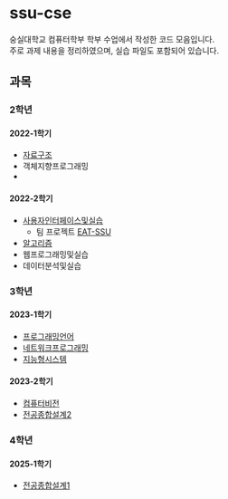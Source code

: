 # ssu-cse
숭실대학교 컴퓨터학부 학부 수업에서 작성한 코드 모음입니다.   
주로 과제 내용을 정리하였으며, 실습 파일도 포함되어 있습니다.

## 과목

### 2학년
#### 2022-1학기
- [자료구조](https://github.com/HI-JIN2/DS_2022)
- 객체지향프로그래밍
- 
#### 2022-2학기
- [사용자인터페이스및실습](https://github.com/HI-JIN2/ssu-cse/tree/main/UI)
  - 팀 프로젝트 [EAT-SSU](https://github.com/EAT-SSU/EAT-SSU)
- [알고리즘](https://github.com/HI-JIN2/ssu-cse/tree/main/algorithm)
- 웹프로그래밍및실습
- 데이터분석및실습


### 3학년
#### 2023-1학기
- [프로그래밍언어](https://github.com/HI-JIN2/ssu-cse/tree/main/programming-language)
- [네트워크프로그래밍](https://github.com/HI-JIN2/ssu-cse/tree/main/network-programing)
- [지능형시스템](https://github.com/HI-JIN2/ssu-cse/tree/main/intelligent-system)

#### 2023-2학기
- [컴퓨터비전](https://github.com/HI-JIN2/ssu-cse/tree/main/computer-vision)
- [전공종합설계2](https://github.com/COOING-team/COOING-Server)

### 4학년
#### 2025-1학기
- [전공종합설계1](https://github.com/saegil-project/Saegil-Android)
